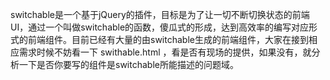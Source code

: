 switchable是一个基于jQuery的插件，目标是为了让一切不断切换状态的前端UI，通过一个叫做switchable的函数，傻瓜式的形成，达到高效率的编写对应形式的前端组件。目前已经有大量的由switchable生成的前端组件，大家在接到相应需求时候不妨看一下
swithable.html ，看是否有现场的提供，如果没有，就分析一下是否你要写的组件是switchable所能描述的问题域。

